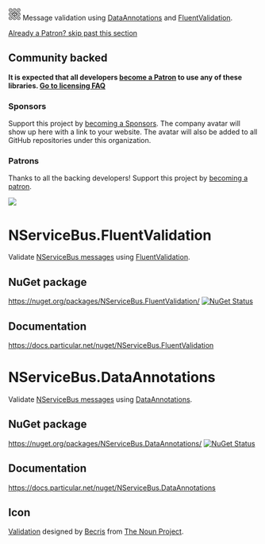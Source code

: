 <img src="/src/icon.png" height="25px"> Message validation using [DataAnnotations](https://msdn.microsoft.com/en-us/library/system.componentmodel.dataannotations.aspx) and [FluentValidation](https://github.com/JeremySkinner/FluentValidation).
<!--- StartOpenCollectiveBackers -->

[Already a Patron? skip past this section](#endofbacking)


## Community backed

**It is expected that all developers [become a Patron](https://opencollective.com/nservicebusextensions/order/6976) to use any of these libraries. [Go to licensing FAQ](https://github.com/NServiceBusExtensions/Home/blob/master/readme.md#licensingpatron-faq)**


### Sponsors

Support this project by [becoming a Sponsors](https://opencollective.com/nservicebusextensions/order/6972). The company avatar will show up here with a link to your website. The avatar will also be added to all GitHub repositories under this organization.


### Patrons

Thanks to all the backing developers! Support this project by [becoming a patron](https://opencollective.com/nservicebusextensions/order/6976).

<img src="https://opencollective.com/nservicebusextensions/tiers/patron.svg?width=890&avatarHeight=60&button=false">

<!--- EndOpenCollectiveBackers -->

<a href="#" id="endofbacking"></a>


# NServiceBus.FluentValidation

Validate [NServiceBus messages](https://docs.particular.net/nservicebus/) using [FluentValidation](https://github.com/JeremySkinner/FluentValidation).


## NuGet package

https://nuget.org/packages/NServiceBus.FluentValidation/ [![NuGet Status](http://img.shields.io/nuget/v/NServiceBus.FluentValidation.svg)](https://www.nuget.org/packages/NServiceBus.FluentValidation/)


## Documentation

https://docs.particular.net/nuget/NServiceBus.FluentValidation


# NServiceBus.DataAnnotations

Validate [NServiceBus messages](https://docs.particular.net/nservicebus/) using [DataAnnotations](https://msdn.microsoft.com/en-us/library/system.componentmodel.dataannotations.aspx).


## NuGet package

https://nuget.org/packages/NServiceBus.DataAnnotations/ [![NuGet Status](http://img.shields.io/nuget/v/NServiceBus.DataAnnotations.svg)](https://www.nuget.org/packages/NServiceBus.DataAnnotations/)


## Documentation

https://docs.particular.net/nuget/NServiceBus.DataAnnotations


## Icon

[Validation](https://thenounproject.com/term/validation/1680887/) designed by [Becris](https://thenounproject.com/Becris/) from [The Noun Project](https://thenounproject.com/).